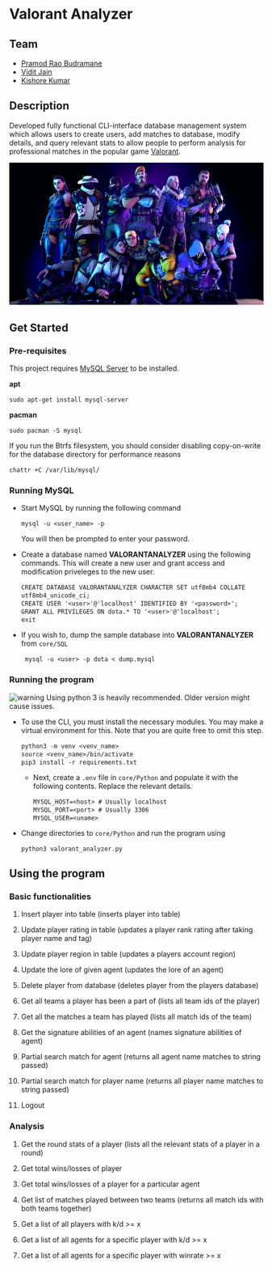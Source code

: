 # Valorant Analyzer

## Team

- [Pramod Rao Budramane](https://github.com/PramodRaoB)
- [Vidit Jain](https://github.com/vidit-jain)
- [Kishore Kumar](https://github.com/akcube)

## Description

Developed fully functional CLI-interface database management system which allows users to create users, add matches to database, modify details, and query relevant stats to allow people to perform analysis for professional matches in the popular game [Valorant](https://playvalorant.com/).

![](Phases/image.png)

## Get Started

### Pre-requisites

This project requires [MySQL Server](https://wiki.archlinux.org/title/MySQL) to be installed. 

**apt**

```
sudo apt-get install mysql-server
```

**pacman**

```
sudo pacman -S mysql
```

If you run the Btrfs filesystem, you should consider disabling copy-on-write for the database directory for performance reasons

```
chattr +C /var/lib/mysql/
```

### Running MySQL

- Start MySQL by running the following command

  ``` 
  mysql -u <user_name> -p
  ```

  You will then be prompted to enter your password.

- Create a database named **VALORANTANALYZER** using the following commands. This will create a new user and grant access and modification priveleges to the new user.

  ```
  CREATE DATABASE VALORANTANALYZER CHARACTER SET utf8mb4 COLLATE utf8mb4_unicode_ci;
  CREATE USER '<user>'@'localhost' IDENTIFIED BY '<password>';
  GRANT ALL PRIVILEGES ON dota.* TO '<user>'@'localhost';
  exit
  ```

- If you wish to, dump the sample database into **VALORANTANALYZER** from `core/SQL` 

  ```
   mysql -u <user> -p dota < dump.mysql
  ```

### Running the program

![warning](https://github.githubassets.com/images/icons/emoji/unicode/26a0.png) Using python 3 is heavily recommended. Older version might cause issues.

- To use the CLI, you must install the necessary modules. You may make a virtual environment for this. Note that you are quite free to omit this step.

  ```
  python3 -m venv <venv_name>
  source <venv_name>/bin/activate
  pip3 install -r requirements.txt
  ```

  - Next, create a `.env` file in `core/Python` and populate it with the following contents. Replace the relevant details.

    ```
    MYSQL_HOST=<host> # Usually localhost
    MYSQL_PORT=<port> # Usually 3306
    MYSQL_USER=<uname>
    ```

- Change directories to `core/Python` and run the program using
   ```
   python3 valorant_analyzer.py
   ```

## Using the program

### Basic functionalities

1. Insert player into table (inserts player into table)

2. Update player rating in table (updates a player rank rating after taking player name and tag)

3. Update player region in table (updates a players account region)

4. Update the lore of given agent (updates the lore of an agent)

5. Delete player from database (deletes player from the players database)

6. Get all teams a player has been a part of (lists all team ids of the player)

7. Get all the matches a team has played (lists all match ids of the team)

8. Get the signature abilities of an agent (names signature abilities of agent)

9. Partial search match for agent (returns all agent name matches to string passed)

10. Partial search match for player name (returns all player name matches to string passed)

11. Logout

### Analysis

1. Get the round stats of a player (lists all the relevant stats of a player in a round)

2. Get total wins/losses of player 

3. Get total wins/losses of a player for a particular agent

4. Get list of matches played between two teams (returns all match ids with both teams together)

5. Get a list of all players with k/d >= x

6. Get a list of all agents for a specific player with k/d >= x

7. Get a list of all agents for a specific player with winrate >= x
